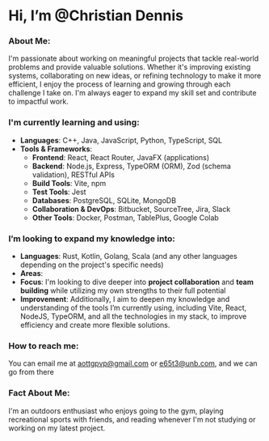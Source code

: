# Hi, I’m @Christian Dennis

### About Me:
I'm passionate about working on meaningful projects that tackle real-world problems and provide valuable solutions. Whether it's improving existing systems, collaborating on new ideas, or refining technology to make it more efficient, I enjoy the process of learning and growing through each challenge I take on. I'm always eager to expand my skill set and contribute to impactful work.


### I'm currently learning and using:
- **Languages**: C++, Java, JavaScript, Python, TypeScript, SQL  
- **Tools & Frameworks**:  
  - **Frontend**: React, React Router, JavaFX (applications)  
  - **Backend**: Node.js, Express, TypeORM (ORM), Zod (schema validation), RESTful APIs  
  - **Build Tools**: Vite, npm  
  - **Test Tools**: Jest  
  - **Databases**: PostgreSQL, SQLite, MongoDB  
  - **Collaboration & DevOps**: Bitbucket, SourceTree, Jira, Slack  
  - **Other Tools**: Docker, Postman, TablePlus, Google Colab  

### I’m looking to expand my knowledge into:
- **Languages**: Rust, Kotlin, Golang, Scala (and any other languages depending on the project's specific needs)
- **Areas**: 
- **Focus**: I'm looking to dive deeper into **project collaboration** and **team building** while utilizing my own strengths to their full potential
- **Improvement**: Additionally, I aim to deepen my knowledge and understanding of the tools I’m currently using, including Vite, React, NodeJS, TypeORM, and all the technologies in my stack, to improve efficiency and create more flexible solutions.

### How to reach me:
You can email me at [aottgpvp@gmail.com](mailto:aottgpvp@gmail.com) or [e65t3@unb.com](mailto:e65t3@unb.com), and we can go from there

### Fact About Me:
I'm an outdoors enthusiast who enjoys going to the gym, playing recreational sports with friends, and reading whenever I'm not studying or working on my latest project.
